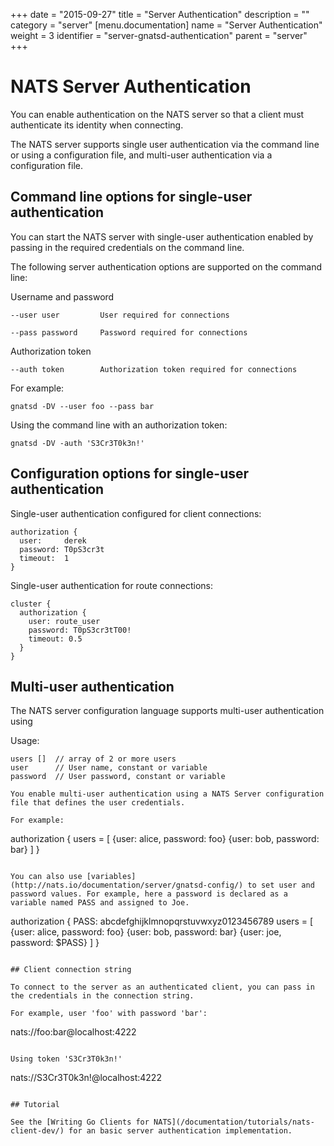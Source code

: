 +++
date = "2015-09-27"
title = "Server Authentication"
description = ""
category = "server"
[menu.documentation]
  name = "Server Authentication"
  weight = 3
  identifier = "server-gnatsd-authentication"
  parent = "server"
+++

# NATS Server Authentication

You can enable authentication on the NATS server so that a client must authenticate its identity when connecting. 

The NATS server supports single user authentication via the command line or using a configuration file, and multi-user authentication via a configuration file. 

## Command line options for single-user authentication

You can start the NATS server with single-user authentication enabled by passing in the required credentials on the command line.

The following server authentication options are supported on the command line:

Username and password

    --user user         User required for connections

    --pass password     Password required for connections

Authorization token

    --auth token        Authorization token required for connections

For example:

```
gnatsd -DV --user foo --pass bar
```

Using the command line with an authorization token:

```
gnatsd -DV -auth 'S3Cr3T0k3n!'
```

## Configuration options for single-user authentication

Single-user authentication configured for client connections:

```
authorization {
  user:     derek
  password: T0pS3cr3t
  timeout:  1
}
```

Single-user authentication for route connections:

```
cluster {
  authorization {
    user: route_user
    password: T0pS3cr3tT00!
    timeout: 0.5
  }
}
```

## Multi-user authentication

The NATS server configuration language supports multi-user authentication using 

Usage:

```
users []  // array of 2 or more users
user      // User name, constant or variable
password  // User password, constant or variable

You enable multi-user authentication using a NATS Server configuration file that defines the user credentials.

For example:

```
authorization {
  users = [
    {user: alice, password: foo}
    {user: bob,   password: bar}
  ]
}
```

You can also use [variables](http://nats.io/documentation/server/gnatsd-config/) to set user and password values. For example, here a password is declared as a variable named PASS and assigned to Joe.

```
authorization {
  PASS: abcdefghijklmnopqrstuvwxyz0123456789
  users = [
    {user: alice, password: foo}
    {user: bob,   password: bar}
    {user: joe,   password: $PASS}
  ]
}
```

## Client connection string

To connect to the server as an authenticated client, you can pass in the credentials in the connection string.

For example, user 'foo' with password 'bar':

```
nats://foo:bar@localhost:4222
```

Using token 'S3Cr3T0k3n!'

```
nats://S3Cr3T0k3n!@localhost:4222
```

## Tutorial

See the [Writing Go Clients for NATS](/documentation/tutorials/nats-client-dev/) for an basic server authentication implementation.
